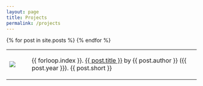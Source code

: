 ```yaml
---
layout: page
title: Projects
permalink: /projects
---
```


<table class="project-table">
  <tbody>
    {% for post in site.posts %}
      <tr>
        <td class="project-cell-left">
          <img src="/assets/img/{{ post.image }}" class="project-thumbnail">
          <!-- <h3>{{ company.name }}</h3> -->
        </td>
        <td class="project-cell-right">
          <ul>
            {{ forloop.index }}. <a href="{{ post.url }}">{{ post.title }}</a> by {{ post.author }} ({{ post.year }}).
              <span class="project-description">{{ post.short }}</span>
          </ul>
        </td>
      </tr>
    {% endfor %}
  </tbody>
</table>
